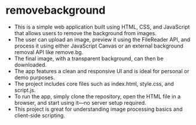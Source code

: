 # removebackground
* This is a simple web application built using HTML, CSS, and JavaScript that allows users to remove the background from images.
*  The user can upload an image, preview it using the FileReader API, and process it using either JavaScript Canvas or an external background removal API like remove.bg.
*  The final image, with a transparent background, can then be downloaded.
*  The app features a clean and responsive UI and is ideal for personal or demo purposes.
*   The project includes core files such as index.html, style.css, and script.js.
*   To run the app, simply clone the repository, open the HTML file in a browser, and start using it—no server setup required.
*    This project is great for understanding image processing basics and client-side scripting.
     
